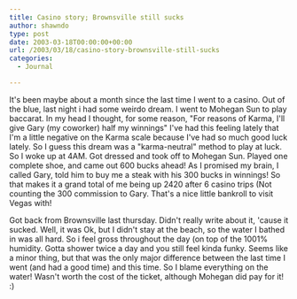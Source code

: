 ```yaml
---
title: Casino story; Brownsville still sucks
author: shawndo
type: post
date: 2003-03-18T00:00:00+00:00
url: /2003/03/18/casino-story-brownsville-still-sucks
categories:
  - Journal

---
```

It's been maybe about a month since the last time I went to a casino. Out of the blue, last night i had some weirdo dream. I went to Mohegan Sun to play baccarat. In my head I thought, for some reason, "For reasons of Karma, I'll give Gary (my coworker) half my winnings" I've had this feeling lately that I'm a little negative on the Karma scale because I've had so much good luck lately. So I guess this dream was a "karma-neutral" method to play at luck. So I woke up at 4AM. Got dressed and took off to Mohegan Sun. Played one complete shoe, and came out 600 bucks ahead! As I promised my brain, I called Gary, told him to buy me a steak with his 300 bucks in winnings! So that makes it a grand total of me being up 2420 after 6 casino trips (Not counting the 300 commission to Gary. That's a nice little bankroll to visit Vegas with!  

Got back from Brownsville last thursday. Didn't really write about it, 'cause it sucked. Well, it was Ok, but I didn't stay at the beach, so the water I bathed in was all hard. So i feel gross throughout the day (on top of the 1001% humidity. Gotta shower twice a day and you still feel kinda funky. Seems like a minor thing, but that was the only major difference between the last time I went (and had a good time) and this time. So I blame everything on the water! Wasn't worth the cost of the ticket, although Mohegan did pay for it! :)